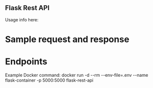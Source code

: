 ## Flask Rest API

Usage info here:

# Sample request and response


# Endpoints



Example Docker command:
docker run -d --rm --env-file=.env --name flask-container -p 5000:5000 flask-rest-api